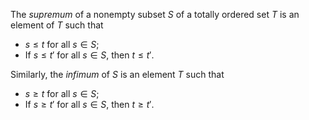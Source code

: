 The *supremum* of a nonempty subset $S$ of a totally ordered set $T$ is an element of $T$ such that

- $s \leq t$ for all $s \in S$;
- If $s \leq t'$ for all $s \in S$, then $t \leq t'$.

Similarly, the *infimum* of $S$ is an element $T$ such that

- $s \geq t$ for all $s \in S$;
- If $s \geq t'$ for all $s \in S$, then $t \geq t'$.
